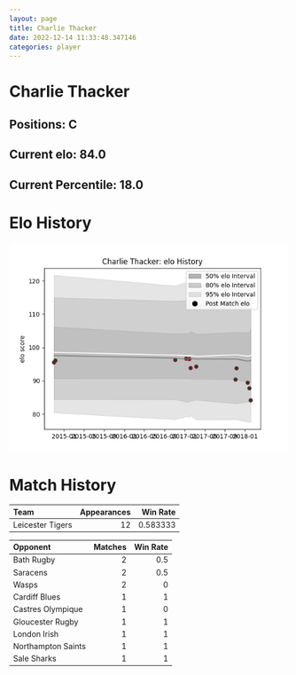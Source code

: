 ```yaml
---  
layout: page  
title: Charlie Thacker  
date: 2022-12-14 11:33:48.347146  
categories: player  
---
```

# Charlie Thacker

## Positions: C

## Current elo: 84.0

## Current Percentile: 18.0

# Elo History


![elo history](history_CharlieThacker.png)
# Match History


| Team             |   Appearances |   Win Rate |
|:-----------------|--------------:|-----------:|
| Leicester Tigers |            12 |   0.583333 |

| Opponent           |   Matches |   Win Rate |
|:-------------------|----------:|-----------:|
| Bath Rugby         |         2 |        0.5 |
| Saracens           |         2 |        0.5 |
| Wasps              |         2 |        0   |
| Cardiff Blues      |         1 |        1   |
| Castres Olympique  |         1 |        0   |
| Gloucester Rugby   |         1 |        1   |
| London Irish       |         1 |        1   |
| Northampton Saints |         1 |        1   |
| Sale Sharks        |         1 |        1   |